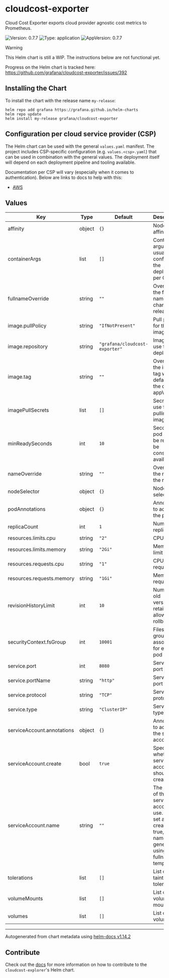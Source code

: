 # cloudcost-exporter

Cloud Cost Exporter exports cloud provider agnostic cost metrics to Prometheus.

![Version: 0.7.7](https://img.shields.io/badge/Version-0.7.7-informational?style=flat-square) ![Type: application](https://img.shields.io/badge/Type-application-informational?style=flat-square) ![AppVersion: 0.7.7](https://img.shields.io/badge/AppVersion-0.7.7-informational?style=flat-square)

> [!WARNING]
> This Helm chart is still a WIP.
> The instructions below are not functional yet.
>
> Progress on the Helm chart is tracked here: https://github.com/grafana/cloudcost-exporter/issues/392

## Installing the Chart

To install the chart with the release name `my-release`:

```console
helm repo add grafana https://grafana.github.io/helm-charts
helm repo update
helm install my-release grafana/cloudcost-exporter
```

## Configuration per cloud service provider (CSP)

The Helm chart can be used with the general `values.yaml` manifest.
The project includes CSP-specific configuration (e.g. `values.<csp>.yaml`) that can be used in combination with the general values.
The deployment itself will depend on each deployment pipeline and tooling available.

Documentation per CSP will vary (especially when it comes to authentication). Below are links to docs to help with this:
* [AWS](https://github.com/grafana/cloudcost-exporter/tree/main/docs/deploying/aws)

## Values

| Key | Type | Default | Description |
|-----|------|---------|-------------|
| affinity | object | `{}` | Node/pod affinities |
| containerArgs | list | `[]` | Container arguments, usually to configure the deployment per CSP |
| fullnameOverride | string | `""` | Override the full name of the chart and release |
| image.pullPolicy | string | `"IfNotPresent"` | Pull policy for the image |
| image.repository | string | `"grafana/cloudcost-exporter"` | Image to use for deploying |
| image.tag | string | `""` | Overrides the image tag whose default is the chart appVersion. |
| imagePullSecrets | list | `[]` | Secrets to use for pulling the image |
| minReadySeconds | int | `10` | Seconds a pod should be ready to be considered available |
| nameOverride | string | `""` | Override the name of the release |
| nodeSelector | object | `{}` | Node selector |
| podAnnotations | object | `{}` | Annotations to add to the pod |
| replicaCount | int | `1` | Number of replicas |
| resources.limits.cpu | string | `"2"` | CPU limit |
| resources.limits.memory | string | `"2Gi"` | Memory limit |
| resources.requests.cpu | string | `"1"` | CPU request |
| resources.requests.memory | string | `"1Gi"` | Memory request |
| revisionHistoryLimit | int | `10` | Number of old versions to retain to allow rollback |
| securityContext.fsGroup | int | `10001` | Filesystem group to associate for each pod |
| service.port | int | `8080` | Service port |
| service.portName | string | `"http"` | Service port name |
| service.protocol | string | `"TCP"` | Service protocol |
| service.type | string | `"ClusterIP"` | Service type |
| serviceAccount.annotations | object | `{}` | Annotations to add to the service account |
| serviceAccount.create | bool | `true` | Specifies whether a service account should be created |
| serviceAccount.name | string | `""` | The name of the service account to use. If not set and create is true, a name is generated using the fullname template |
| tolerations | list | `[]` | List of node taints to tolerate |
| volumeMounts | list | `[]` | List of volume mounts |
| volumes | list | `[]` | List of volumes |

----------------------------------------------
Autogenerated from chart metadata using [helm-docs v1.14.2](https://github.com/norwoodj/helm-docs/releases/v1.14.2)

## Contribute

Check out the [docs](../../../docs/contribute/releases.md#helm-chart) for more information on how to contribute to the `cloudcost-explorer`'s Helm chart.
